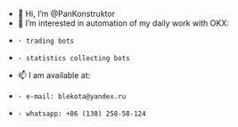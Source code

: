 - 👋 Hi, I’m @PanKonstruktor
- 👀 I’m interested in automation of my daily work with OKX:
-     · trading bots
-     · statistics collecting bots

- 📫 I am available at:
-     · e-mail: blekota@yandex.ru
-     · whatsapp: +86 (138) 258-58-124

<!---
PanKonstruktor/PanKonstruktor is a ✨ special ✨ repository because its `README.md` (this file) appears on your GitHub profile.
You can click the Preview link to take a look at your changes.
--->

